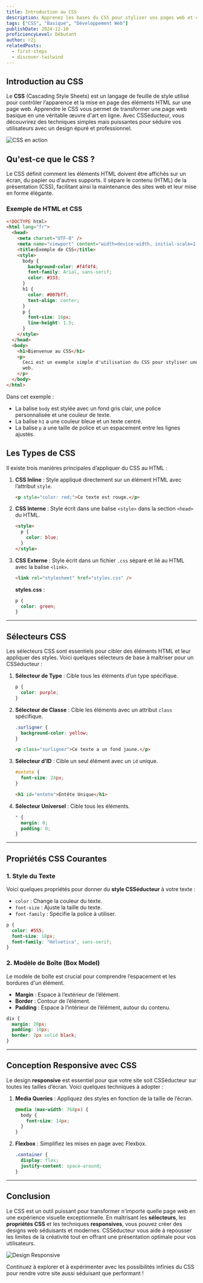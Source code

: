 ```yaml
---
title: Introduction au CSS
description: Apprenez les bases du CSS pour styliser vos pages web et créer des designs attrayants. Découvrez les sélecteurs, les propriétés courantes et les techniques responsives. Le CSS séducteur vous permet de maîtriser l'art du design web moderne.
tags: ["CSS", "Basique", "Développement Web"]
publishDate: 2024-12-10
proficiencyLevel: Débutant
author: r2j
relatedPosts:
  - first-steps
  - discover-tailwind
---
```


## Introduction au CSS

Le **CSS** (Cascading Style Sheets) est un langage de feuille de style utilisé pour contrôler l’apparence et la mise en page des éléments HTML sur une page web. Apprendre le CSS vous permet de transformer une page web basique en une véritable œuvre d'art en ligne. Avec CSSéducteur, vous découvrirez des techniques simples mais puissantes pour séduire vos utilisateurs avec un design épuré et professionnel.

![CSS en action](https://placehold.co/800x400?text=Design+CSS+Moderne)

## Qu'est-ce que le CSS ?

Le CSS définit comment les éléments HTML doivent être affichés sur un écran, du papier ou d'autres supports. Il sépare le contenu (HTML) de la présentation (CSS), facilitant ainsi la maintenance des sites web et leur mise en forme élégante.

### Exemple de HTML et CSS

```html
<!DOCTYPE html>
<html lang="fr">
  <head>
    <meta charset="UTF-8" />
    <meta name="viewport" content="width=device-width, initial-scale=1.0" />
    <title>Exemple de CSS</title>
    <style>
      body {
        background-color: #f4f4f4;
        font-family: Arial, sans-serif;
        color: #333;
      }
      h1 {
        color: #007bff;
        text-align: center;
      }
      p {
        font-size: 16px;
        line-height: 1.5;
      }
    </style>
  </head>
  <body>
    <h1>Bienvenue au CSS</h1>
    <p>
      Ceci est un exemple simple d'utilisation du CSS pour styliser une page
      web.
    </p>
  </body>
</html>
```

Dans cet exemple :

- La balise `body` est stylée avec un fond gris clair, une police personnalisée et une couleur de texte.
- La balise `h1` a une couleur bleue et un texte centré.
- La balise `p` a une taille de police et un espacement entre les lignes ajustés.

## Les Types de CSS

Il existe trois manières principales d’appliquer du CSS au HTML :

1. **CSS Inline** : Style appliqué directement sur un élément HTML avec l’attribut `style`.

   ```html
   <p style="color: red;">Ce texte est rouge.</p>
   ```

2. **CSS Interne** : Style écrit dans une balise `<style>` dans la section `<head>` du HTML.

   ```html
   <style>
     p {
       color: blue;
     }
   </style>
   ```

3. **CSS Externe** : Style écrit dans un fichier `.css` séparé et lié au HTML avec la balise `<link>`.

   ```html
   <link rel="stylesheet" href="styles.css" />
   ```

   **styles.css** :

   ```css
   p {
     color: green;
   }
   ```

---

## Sélecteurs CSS

Les sélecteurs CSS sont essentiels pour cibler des éléments HTML et leur appliquer des styles. Voici quelques sélecteurs de base à maîtriser pour un CSSéducteur :

1. **Sélecteur de Type** : Cible tous les éléments d’un type spécifique.

   ```css
   p {
     color: purple;
   }
   ```

2. **Sélecteur de Classe** : Cible les éléments avec un attribut `class` spécifique.

   ```css
   .surligner {
     background-color: yellow;
   }
   ```

   ```html
   <p class="surligner">Ce texte a un fond jaune.</p>
   ```

3. **Sélecteur d’ID** : Cible un seul élément avec un `id` unique.

   ```css
   #entete {
     font-size: 24px;
   }
   ```

   ```html
   <h1 id="entete">Entête Unique</h1>
   ```

4. **Sélecteur Universel** : Cible tous les éléments.

   ```css
   * {
     margin: 0;
     padding: 0;
   }
   ```

---

## Propriétés CSS Courantes

### 1. **Style du Texte**

Voici quelques propriétés pour donner du **style CSSéducteur** à votre texte :

- `color` : Change la couleur du texte.
- `font-size` : Ajuste la taille du texte.
- `font-family` : Spécifie la police à utiliser.

```css
p {
  color: #555;
  font-size: 18px;
  font-family: "Helvetica", sans-serif;
}
```

### 2. **Modèle de Boîte (Box Model)**

Le modèle de boîte est crucial pour comprendre l’espacement et les bordures d'un élément.

- **Margin** : Espace à l’extérieur de l’élément.
- **Border** : Contour de l’élément.
- **Padding** : Espace à l’intérieur de l’élément, autour du contenu.

```css
div {
  margin: 20px;
  padding: 10px;
  border: 2px solid black;
}
```

---

## Conception Responsive avec CSS

Le design **responsive** est essentiel pour que votre site soit CSSéducteur sur toutes les tailles d’écran. Voici quelques techniques à adopter :

1. **Media Queries** : Appliquez des styles en fonction de la taille de l’écran.

   ```css
   @media (max-width: 768px) {
     body {
       font-size: 14px;
     }
   }
   ```

2. **Flexbox** : Simplifiez les mises en page avec Flexbox.

   ```css
   .container {
     display: flex;
     justify-content: space-around;
   }
   ```

---

## Conclusion

Le CSS est un outil puissant pour transformer n'importe quelle page web en une expérience visuelle exceptionnelle. En maîtrisant les **sélecteurs**, les **propriétés CSS** et les techniques **responsives**, vous pouvez créer des designs web séduisants et modernes. CSSéducteur vous aide à repousser les limites de la créativité tout en offrant une présentation optimale pour vos utilisateurs.

![Design Responsive](https://placehold.co/800x400?text=Design+Responsive+en+CSS)

Continuez à explorer et à expérimenter avec les possibilités infinies du CSS pour rendre votre site aussi séduisant que performant !
